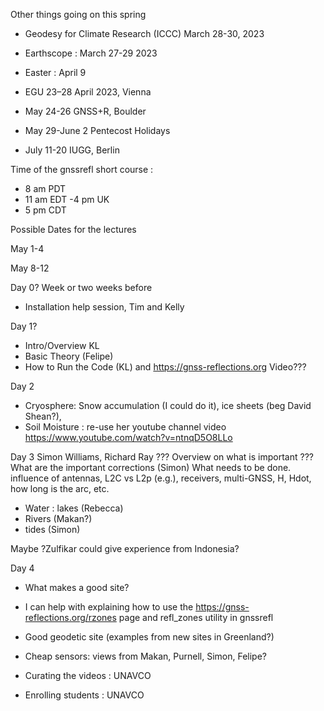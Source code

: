 Other things going on this spring 

- Geodesy for Climate Research (ICCC) March 28-30, 2023

- Earthscope : March 27-29 2023

- Easter  : April 9

- EGU 23–28 April 2023, Vienna

- May 24-26 GNSS+R, Boulder

- May 29-June 2 Pentecost Holidays

- July 11-20 IUGG, Berlin

Time of the gnssrefl short course : 

- 8 am PDT 
- 11 am EDT 
-4 pm UK
- 5 pm CDT 

Possible Dates for the lectures 

May 1-4 

May 8-12 

Day 0? Week or two weeks before

- Installation help session, Tim and Kelly

Day 1?
- Intro/Overview KL
- Basic Theory (Felipe) 
- How to Run the Code (KL)  and https://gnss-reflections.org Video??? 

Day 2
- Cryosphere: Snow accumulation (I could do it), ice sheets (beg David Shean?), 
- Soil Moisture : re-use her youtube channel video https://www.youtube.com/watch?v=ntnqD5O8LLo

Day 3
Simon Williams, Richard Ray  ??? 
Overview on what is important ??? What are the important corrections (Simon)
What needs to be done. influence of antennas, L2C vs L2p (e.g.), receivers, multi-GNSS,
H, Hdot, how long is the arc, etc.

- Water : lakes (Rebecca) 
- Rivers (Makan?) 
- tides  (Simon)

Maybe ?Zulfikar could give experience from Indonesia? 

Day 4
- What makes a good site?
- I can help with explaining how to use the 
https://gnss-reflections.org/rzones page and refl_zones utility in gnssrefl

- Good geodetic site (examples from new sites in Greenland?)

- Cheap sensors: views from Makan, Purnell, Simon, Felipe?


- Curating the videos : UNAVCO

- Enrolling students : UNAVCO

